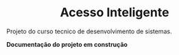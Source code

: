 <h1 style="text-align:center;">Acesso Inteligente</h1>


Projeto do curso tecnico de desenvolvimento de sistemas.

**Documentação do projeto em construção**


